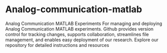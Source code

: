 # Analog-communication-matlab
Analog Communication MATLAB Experiments   For managing and deploying Analog Communication MATLAB experiments. Github provides version control for tracking changes, supports collaboration, streamlines file management, and enables easy deployment of our research. Explore our repository for detailed instructions and resources
